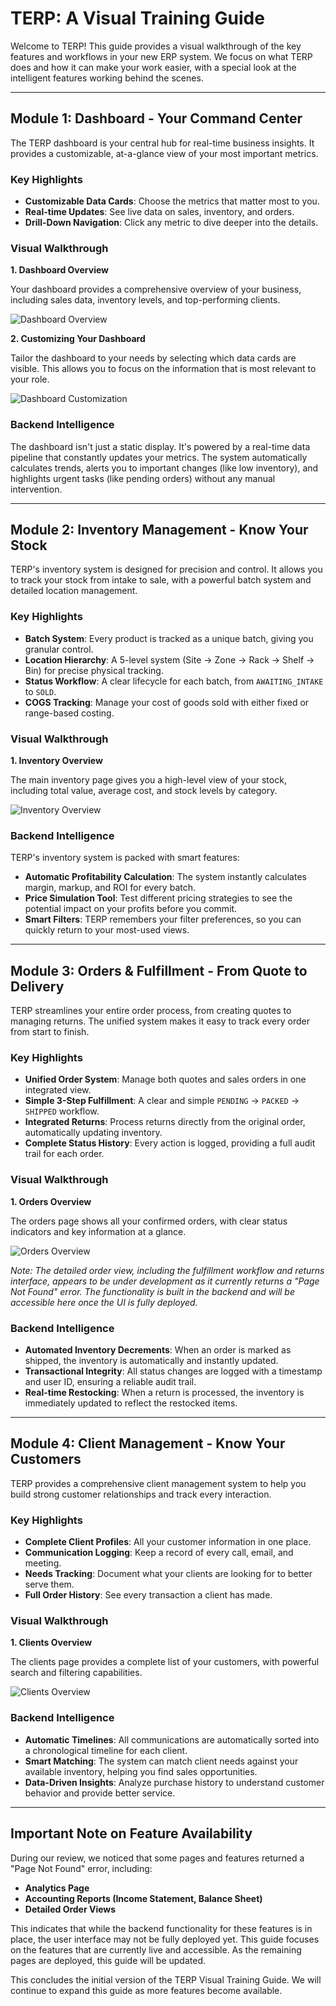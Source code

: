 # TERP: A Visual Training Guide

Welcome to TERP! This guide provides a visual walkthrough of the key features and workflows in your new ERP system. We focus on what TERP does and how it can make your work easier, with a special look at the intelligent features working behind the scenes.

---

## Module 1: Dashboard - Your Command Center

The TERP dashboard is your central hub for real-time business insights. It provides a customizable, at-a-glance view of your most important metrics.

### Key Highlights

- **Customizable Data Cards**: Choose the metrics that matter most to you.
- **Real-time Updates**: See live data on sales, inventory, and orders.
- **Drill-Down Navigation**: Click any metric to dive deeper into the details.

### Visual Walkthrough

**1. Dashboard Overview**

Your dashboard provides a comprehensive overview of your business, including sales data, inventory levels, and top-performing clients.

![Dashboard Overview](terp_training_screenshots/01_dashboard_overview.webp)

**2. Customizing Your Dashboard**

Tailor the dashboard to your needs by selecting which data cards are visible. This allows you to focus on the information that is most relevant to your role.

![Dashboard Customization](terp_training_screenshots/02_dashboard_customize.webp)

### Backend Intelligence

The dashboard isn't just a static display. It's powered by a real-time data pipeline that constantly updates your metrics. The system automatically calculates trends, alerts you to important changes (like low inventory), and highlights urgent tasks (like pending orders) without any manual intervention.

---

## Module 2: Inventory Management - Know Your Stock

TERP's inventory system is designed for precision and control. It allows you to track your stock from intake to sale, with a powerful batch system and detailed location management.

### Key Highlights

- **Batch System**: Every product is tracked as a unique batch, giving you granular control.
- **Location Hierarchy**: A 5-level system (Site → Zone → Rack → Shelf → Bin) for precise physical tracking.
- **Status Workflow**: A clear lifecycle for each batch, from `AWAITING_INTAKE` to `SOLD`.
- **COGS Tracking**: Manage your cost of goods sold with either fixed or range-based costing.

### Visual Walkthrough

**1. Inventory Overview**

The main inventory page gives you a high-level view of your stock, including total value, average cost, and stock levels by category.

![Inventory Overview](terp_training_screenshots/03_inventory_overview.webp)

### Backend Intelligence

TERP's inventory system is packed with smart features:

- **Automatic Profitability Calculation**: The system instantly calculates margin, markup, and ROI for every batch.
- **Price Simulation Tool**: Test different pricing strategies to see the potential impact on your profits before you commit.
- **Smart Filters**: TERP remembers your filter preferences, so you can quickly return to your most-used views.

---

## Module 3: Orders & Fulfillment - From Quote to Delivery

TERP streamlines your entire order process, from creating quotes to managing returns. The unified system makes it easy to track every order from start to finish.

### Key Highlights

- **Unified Order System**: Manage both quotes and sales orders in one integrated view.
- **Simple 3-Step Fulfillment**: A clear and simple `PENDING` → `PACKED` → `SHIPPED` workflow.
- **Integrated Returns**: Process returns directly from the original order, automatically updating inventory.
- **Complete Status History**: Every action is logged, providing a full audit trail for each order.

### Visual Walkthrough

**1. Orders Overview**

The orders page shows all your confirmed orders, with clear status indicators and key information at a glance.

![Orders Overview](terp_training_screenshots/04_orders_overview.webp)

*Note: The detailed order view, including the fulfillment workflow and returns interface, appears to be under development as it currently returns a "Page Not Found" error. The functionality is built in the backend and will be accessible here once the UI is fully deployed.*

### Backend Intelligence

- **Automated Inventory Decrements**: When an order is marked as shipped, the inventory is automatically and instantly updated.
- **Transactional Integrity**: All status changes are logged with a timestamp and user ID, ensuring a reliable audit trail.
- **Real-time Restocking**: When a return is processed, the inventory is immediately updated to reflect the restocked items.

---

## Module 4: Client Management - Know Your Customers

TERP provides a comprehensive client management system to help you build strong customer relationships and track every interaction.

### Key Highlights

- **Complete Client Profiles**: All your customer information in one place.
- **Communication Logging**: Keep a record of every call, email, and meeting.
- **Needs Tracking**: Document what your clients are looking for to better serve them.
- **Full Order History**: See every transaction a client has made.

### Visual Walkthrough

**1. Clients Overview**

The clients page provides a complete list of your customers, with powerful search and filtering capabilities.

![Clients Overview](terp_training_screenshots/05_clients_overview.webp)

### Backend Intelligence

- **Automatic Timelines**: All communications are automatically sorted into a chronological timeline for each client.
- **Smart Matching**: The system can match client needs against your available inventory, helping you find sales opportunities.
- **Data-Driven Insights**: Analyze purchase history to understand customer behavior and provide better service.

---

## Important Note on Feature Availability

During our review, we noticed that some pages and features returned a "Page Not Found" error, including:

- **Analytics Page**
- **Accounting Reports (Income Statement, Balance Sheet)**
- **Detailed Order Views**

This indicates that while the backend functionality for these features is in place, the user interface may not be fully deployed yet. This guide focuses on the features that are currently live and accessible. As the remaining pages are deployed, this guide will be updated.

This concludes the initial version of the TERP Visual Training Guide. We will continue to expand this guide as more features become available.


